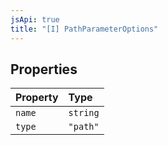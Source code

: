 ```yaml
---
jsApi: true
title: "[I] PathParameterOptions"
---
```


## Properties

| Property | Type     |
| :------- | :------- |
| `name`   | `string` |
| `type`   | `"path"` |
